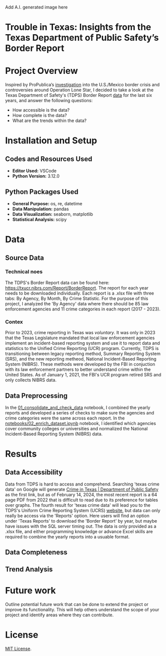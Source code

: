 Add A.I. generated image here

# Trouble in Texas: Insights from the Texas Department of Public Safety’s Border Report

# Project Overview

Inspired by ProPublica’s [investigation](https://www.propublica.org/article/texas-governor-brags-about-his-border-initiative-the-data-doesnt-back-him-up) into the U.S./Mexico border crisis and controversies around Operation Lone Star, I decided to take a look at the Texas Department of Safety's (TDPS) Border Report [data](https://txucr.nibrs.com/Report/BorderReport) for the last six years, and answer the following questions:

  - How accessible is the data?
  - How complete is the data?
  - What are the trends within the data?

# Installation and Setup

## Codes and Resources Used
- **Editor Used:**  VSCode
- **Python Version:** 3.12.0

## Python Packages Used
- **General Purpose:** os, re, datetime
- **Data Manipulation:** pandas
- **Data Visualization:** seaborn, matplotlib
- **Statistical Analysis:** scipy

# Data

## Source Data
### Technical noes
The TDPS's Border Report data can be found here: https://txucr.nibrs.com/Report/BorderReport. 
The report for each year needs to be downloaded individually. Each report is a .xlsx file with three tabs: By Agency, By Month, By Crime Statistic. For the purpose of this project, I analyzed the 'By Agency' data where there should be 85 law enforcement agencies and 11 crime categories in each report (2017 - 2023). 

### Contex
Prior to 2023, crime reporting in Texas was _voluntary_. It was only in 2023 that the Texas Legislature mandated that local law enforcement agencies implement an incident-based reporting system and use it to report data and statistics to the Unified Crime Reporting (UCR) program. Currently, TDPS is transitioning between legacy reporting method, Summary Reporting System (SRS), and the new reporting metheod, National Incident-Based Reporting System (NIBRS). These methods were developed by the FBI in conjuction with its law enforcement partners to better understand crime within the United States. As of January 1, 2021, the FBI's UCR program retired SRS and only collects NIBRS data. 

## Data Preprocessing
In the [01_consolidate_and_check_data](https://github.com/ghgeist/texas_border_data_analysis/blob/main/notebooks/01_consolidate_and_check_data.ipynb) notebook, I combined the yearly reports and developed a series of checks to make sure the agencies and crime categories were the same across each report. In the [notebooks/02_enrich_dataset.ipynb](https://github.com/ghgeist/texas_border_data_analysis/blob/main/notebooks/02_enrich_dataset.ipynb) notebook, I identified which agencies cover community colleges or universities and normalized the National Incident-Based Reporting System (NIBRS) data.

# Results
## Data Accessibility
Data from TDPS is hard to access and comprehend. Searching 'texas crime data' on Google will generate [Crime in Texas | Department of Public Safety](https://www.dps.texas.gov/section/crime-records/crime-texas) as the first link, but as of February 14, 2024, the most recent report is a 64 page PDF from 2022 that is difficult to read due to its preference for tables over graphs. The fourth result for 'texas crime data' will lead you to the TDPS's Uniform Crime Reporting System (UCRS) [website](https://txucr.nibrs.com/Home/Index), but data can only really be access via the 'Reports' option. Here users will find an option under 'Texas Reports' to download the 'Border Report' by year, but maybe have issues with the SQL server timing out. The data is only provided as a .xlsx file, and either programming knowledge or advance Excel skills are required to combine the yearly reports into a usuable format. 

## Data Completeness
## Trend Analysis

# Future work
Outline potential future work that can be done to extend the project or improve its functionality. This will help others understand the scope of your project and identify areas where they can contribute.


# License
[MIT License](https://opensource.org/license/mit/).

